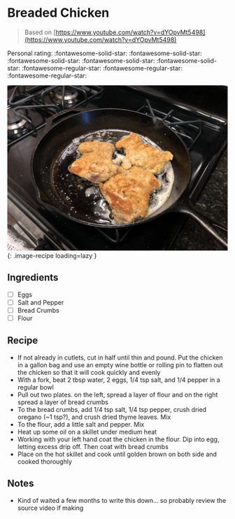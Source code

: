 # Breaded Chicken

> Based on [https://www.youtube.com/watch?v=dYOpvMt5498](https://www.youtube.com/watch?v=dYOpvMt5498)

<!-- {cts} rating=2; (User can specify rating on scale of 1-5) -->
Personal rating: :fontawesome-solid-star: :fontawesome-solid-star: :fontawesome-solid-star: :fontawesome-solid-star: :fontawesome-solid-star: :fontawesome-regular-star: :fontawesome-regular-star: :fontawesome-regular-star:
<!-- {cte} -->

<!-- {cts} name_image=breaded_chicken.jpeg; (User can specify image name) -->
![breaded_chicken.jpeg](./breaded_chicken.jpeg){: .image-recipe loading=lazy }
<!-- {cte} -->

## Ingredients

* [ ] Eggs
* [ ] Salt and Pepper
* [ ] Bread Crumbs
* [ ] Flour

## Recipe

* If not already in cutlets, cut in half until thin and pound. Put the chicken in a gallon bag and use an empty wine bottle or rolling pin to flatten out the chicken so that it will cook quickly and evenly
* With a fork, beat 2 tbsp water, 2 eggs, 1/4 tsp salt, and 1/4 pepper in a regular bowl
* Pull out two plates. on the left, spread a layer of flour and on the right spread a layer of bread crumbs
* To the bread crumbs, add 1/4 tsp salt, 1/4 tsp pepper, crush dried oregano (~1 tsp?), and crush dried thyme leaves. Mix
* To the flour, add a little salt and pepper. Mix
* Heat up some oil on a skillet under medium heat
* Working with your left hand coat the chicken in the flour. Dip into egg, letting excess drip off. Then coat with bread crumbs
* Place on the hot skillet and cook until golden brown on both side and cooked thoroughly

## Notes

* Kind of waited a few months to write this down... so probably review the source video if making

